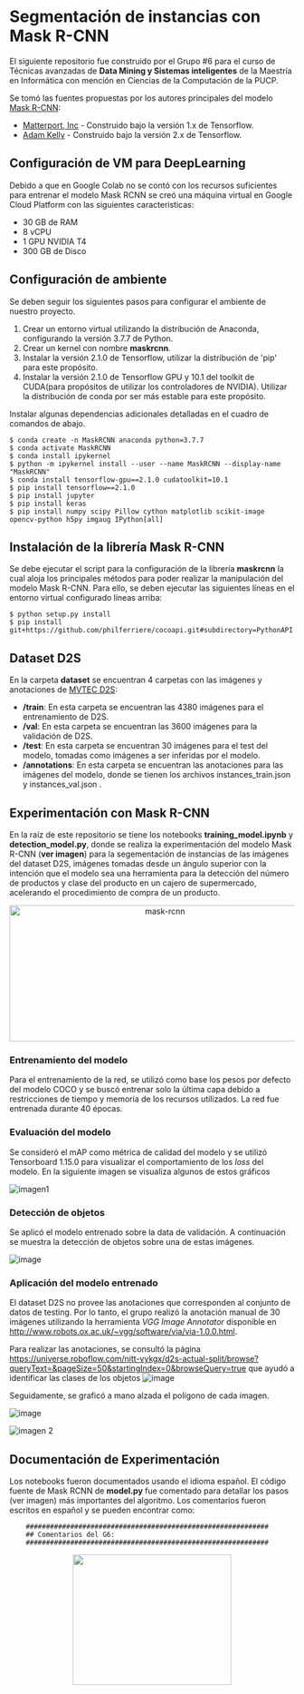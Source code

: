 ﻿# Segmentación de instancias con Mask R-CNN
 El siguiente repositorio fue construido por el Grupo #6 para el curso de Técnicas avanzadas de **Data Mining y Sistemas inteligentes** de la Maestría en Informática con mención en Ciencias de la Computación de la PUCP.
 
 Se tomó las fuentes propuestas por los autores principales del modelo [Mask R-CNN](https://arxiv.org/abs/1703.06870):
    
 - [Matterport, Inc](https://github.com/matterport/Mask_RCNN) - Construido bajo la versión 1.x de Tensorflow.
 - [Adam Kelly](https://github.com/akTwelve/Mask_RCNN) - Construido bajo la versión 2.x de Tensorflow.

 ## Configuración de VM para DeepLearning
 Debido a que en Google Colab no se contó con los recursos suficientes para entrenar el modelo Mask RCNN se creó una máquina virtual en Google Cloud Platform con las siguientes caracteristicas:

 - 30 GB de RAM
 - 8 vCPU
 - 1 GPU NVIDIA T4
 - 300 GB de Disco
 
 ## Configuración de ambiente
 Se deben seguir los siguientes pasos para configurar el ambiente de nuestro proyecto.
 1. Crear un entorno virtual utilizando la distribución de Anaconda, configurando la versión 3.7.7 de Python.
 2. Crear un kernel con nombre **maskrcnn**.
 3. Instalar la versión 2.1.0 de Tensorflow, utilizar la distribución de 'pip' para este propósito.
 4. Instalar la versión 2.1.0 de Tensorflow GPU y 10.1 del toolkit de CUDA(para propósitos de utilizar los controladores de NVIDIA). Utilizar la distribución de conda por ser más estable para este propósito.
 
 Instalar algunas dependencias adicionales detalladas en el cuadro de comandos de abajo.
 
    $ conda create -n MaskRCNN anaconda python=3.7.7
    $ conda activate MaskRCNN
    $ conda install ipykernel
    $ python -m ipykernel install --user --name MaskRCNN --display-name "MaskRCNN"
    $ conda install tensorflow-gpu==2.1.0 cudatoolkit=10.1
    $ pip install tensorflow==2.1.0
    $ pip install jupyter
    $ pip install keras
    $ pip install numpy scipy Pillow cython matplotlib scikit-image opencv-python h5py imgaug IPython[all]
    
 ## Instalación de la librería Mask R-CNN
 Se debe ejecutar el script para la configuración de la librería **maskrcnn** la cual aloja los principales métodos para poder realizar la manipulación del modelo Mask R-CNN.
 Para ello, se deben ejecutar las siguientes líneas en el entorno virtual configurado líneas arriba:
 
    $ python setup.py install
    $ pip install git+https://github.com/philferriere/cocoapi.git#subdirectory=PythonAPI
 ## Dataset D2S  
 En la carpeta **dataset** se encuentran 4 carpetas con las imágenes y anotaciones de [MVTEC D2S](https://www.mvtec.com/company/research/datasets/mvtec-d2s):
 
 - **/train**: En esta carpeta se encuentran las 4380 imágenes para el entrenamiento de D2S.
 - **/val**: En esta carpeta se encuentran las 3600 imágenes para la validación de D2S.
 - **/test**: En esta carpeta se encuentran 30 imágenes para el test del modelo, tomadas como imágenes a ser inferidas por el modelo.
 - **/annotations**: En esta carpeta se encuentran las anotaciones para las imágenes del modelo, donde se tienen los archivos instances_train.json y instances_val.json .
 ## Experimentación con Mask R-CNN

 En la raíz de este repositorio se tiene los notebooks **training_model.ipynb** y **detection_model.py**, donde se realiza la experimentación del modelo Mask R-CNN (**ver imagen**) para la segementación de instancias de las imágenes del dataset D2S, imágenes tomadas desde un ángulo superior con la intención que el modelo sea una herramienta para la detección del número de productos y clase del producto en un cajero de supermercado, acelerando el procedimiento de compra de un producto.
<p align="center">
<img alt="mask-rcnn" src="https://user-images.githubusercontent.com/13455427/202597302-822b5d7c-5d9d-439d-b4f0-78d59e5ac8dd.PNG" width="534" height="240">
</p>


 ### Entrenamiento del modelo
 
 Para el entrenamiento de la red, se utilizó como base los pesos por defecto del modelo COCO y se buscó entrenar solo la última capa debido a restricciones de tiempo y memoria de los recursos utilizados. La red fue entrenada durante 40 épocas.
 
 ### Evaluación del modelo
 
 Se consideró el mAP como métrica de calidad del modelo y se utilizó Tensorboard 1.15.0 para visualizar el comportamiento de los *loss* del modelo. En la siguiente imagen se visualiza algunos de estos gráficos
 
 ![imagen1](https://user-images.githubusercontent.com/107210601/202592124-de7aa507-6d8a-4359-8cf7-870b6774bcb7.png)

### Detección de objetos

Se aplicó el modelo entrenado sobre la data de validación. A continuación se muestra la detección de objetos sobre una de estas imágenes.

![image](https://user-images.githubusercontent.com/107210601/202592606-248a783a-8f47-4a28-88c2-32d1ffbc53dd.png)

### Aplicación del modelo entrenado

El dataset D2S no provee las anotaciones que corresponden al conjunto de datos de testing. Por lo tanto, el grupo realizó la anotación manual de 30 imágenes utilizando la herramienta *VGG Image Annotator* disponible en http://www.robots.ox.ac.uk/~vgg/software/via/via-1.0.0.html.

Para realizar las anotaciones, se consultó la página https://universe.roboflow.com/nitt-vykgx/d2s-actual-split/browse?queryText=&pageSize=50&startingIndex=0&browseQuery=true que ayudó a identificar las clases de los objetos 
![image](https://user-images.githubusercontent.com/107210601/202593902-f03592e7-9827-47cf-bbc2-bbbbd974cae5.png)

Seguidamente, se graficó a mano alzada el polígono de cada imagen.

![image](https://user-images.githubusercontent.com/107210601/202593727-426d85ee-c5e8-4160-b4e4-b85c20993616.png)

![imagen 2](https://user-images.githubusercontent.com/107210601/202594548-eb9e36f9-6ffe-44e6-a174-7587da5e4f1e.png)


## Documentación de Experimentación
 Los notebooks fueron documentados usando el idioma español. El código fuente de Mask RCNN de **model.py** fue comentado para detallar los pasos (ver imagen) más importantes del algoritmo. Los comentarios fueron escritos en español y se pueden encontrar como:
 
        ############################################################
        ## Comentarios del G6:
        ############################################################

<p align="center">
<img src="https://user-images.githubusercontent.com/13455427/202596322-5d7c5b3d-8296-4325-ae00-893b47fc5664.PNG" data-canonical-src="https://user-images.githubusercontent.com/13455427/202596322-5d7c5b3d-8296-4325-ae00-893b47fc5664.PNG" width="280" height="230" />
</p>

 
 
 
